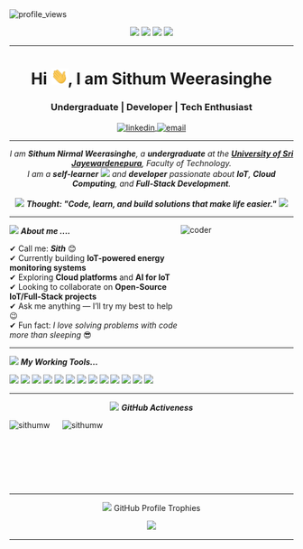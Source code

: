 <p align="center">
</p>
<br>

<p align="left"> 
<img src="https://komarev.com/ghpvc/?username=sithumw&color=brightgreen" alt="profile_views" />
</p>

<p align="center">
  <img src="https://img.shields.io/badge/Age-22-blue" />
  <img src="https://img.shields.io/badge/Focus-IoT%20%7C%20Cloud%20%7C%20FullStack-brightgreen" />
  <img src="https://img.shields.io/badge/Lives-Sri%20Lanka-success" />
  <img src="https://img.shields.io/badge/Languages-English%20%26%20Sinhala-brightgreen" />
</p>

<hr>

<h1 align="center">Hi <img src="https://raw.githubusercontent.com/ABSphreak/ABSphreak/master/gifs/Hi.gif" width="30px">, I am Sithum Weerasinghe</h1>
<h3 align="center">Undergraduate | Developer | Tech Enthusiast</h3>

<p align="center">
  <a href="https://linkedin.com/in/sithum-weerasinghe-309629197" target="blank">
    <img align="center" src="https://cdn.jsdelivr.net/gh/devicons/devicon/icons/linkedin/linkedin-original.svg" alt="linkedin" height="30" width="40" />
  </a>
  <a href="mailto:sithumnirmal2002@gmail.com">
    <img align="center" src="https://github.com/user-attachments/assets/6851aa16-91ac-4505-9551-08d8c2700d51" alt="email" height="30" width="40" />
  </a>
</p>

---

<p align="center">
  <em>
    I am <b>Sithum Nirmal Weerasinghe</b>, a <b> undergraduate</b> at the  
    <a href="https://www.sjp.ac.lk/"><b>University of Sri Jayewardenepura</b></a>, Faculty of Technology.<br>
    I am a <b>self-learner</b> <img src="https://github.com/TheDudeThatCode/TheDudeThatCode/blob/master/Assets/Developer.gif" width="30px"> 
    and <b>developer</b> passionate about <b>IoT</b>, <b>Cloud Computing</b>, and <b>Full-Stack Development</b>.  
    <br><br>
    <img src="https://media.giphy.com/media/gH3LO09IOiZIqePwv9/giphy.gif" width="50" />  
    <b><i>Thought:</i> "Code, learn, and build solutions that make life easier."</b>  
    <img src="https://media.giphy.com/media/qjqUcgIyRjsl2/giphy.gif" width="50" />
  </em>
</p>

---

<img align="right" width=200px height=200px alt="coder" src="https://media.giphy.com/media/TEnXkcsHrP4YedChhA/giphy.gif" />

<img src="https://media.giphy.com/media/iY8CRBdQXODJSCERIr/giphy.gif" width="30px">&nbsp;***About me ....***

✔ Call me: ***Sith*** 😊  
✔ Currently building **IoT-powered energy monitoring systems**  
✔ Exploring **Cloud platforms** and **AI for IoT**  
✔ Looking to collaborate on **Open-Source IoT/Full-Stack projects**  
✔ Ask me anything — I’ll try my best to help 😉  
✔ Fun fact: *I love solving problems with code more than sleeping* 😎  

---

<img src="https://media.giphy.com/media/iY8CRBdQXODJSCERIr/giphy.gif" width="30px">&nbsp;***My Working Tools...***

<p align="left">
  <code><img height="50" src="https://github.com/uannabi/-/blob/master/resource/git.svg"></code>
  <code><img height="50" src="https://www.vectorlogo.zone/logos/python/python-ar21.svg"></code>
  <code><img height="50" src="https://www.vectorlogo.zone/logos/java/java-ar21.svg"></code>
  <code><img height="50" src="https://www.vectorlogo.zone/logos/javascript/javascript-ar21.svg"></code>
  <code><img height="50" src="https://www.vectorlogo.zone/logos/reactjs/reactjs-ar21.svg"></code>
  <code><img height="50" src="https://reactnative.dev/img/header_logo.svg"></code>
  <code><img height="50" src="https://www.vectorlogo.zone/logos/nodejs/nodejs-ar21.svg"></code>
  <code><img height="50" src="https://www.vectorlogo.zone/logos/expressjs/expressjs-ar21.svg"></code>
  <code><img height="50" src="https://www.vectorlogo.zone/logos/graphql/graphql-ar21.svg"></code>
  <code><img height="50" src="https://www.vectorlogo.zone/logos/mysql/mysql-ar21.svg"></code>
  <code><img height="50" src="https://www.vectorlogo.zone/logos/mongodb/mongodb-ar21.svg"></code>
  <code><img height="50" src="https://www.vectorlogo.zone/logos/figma/figma-ar21.svg"></code>
  <code><img height="50" src="https://www.vectorlogo.zone/logos/linux/linux-ar21.svg"></code>
</p>

---

<p align="center">
 <img src="https://media.giphy.com/media/W5eoZHPpUx9sapR0eu/giphy.gif" width="30px"/>&nbsp;<i><b>GitHub Activeness</b></i>
</p>

<p><img align="left" src="https://github-readme-stats.vercel.app/api/top-langs?username=sithumw&show_icons=true&locale=en&layout=compact&theme=chartreuse-dark" alt="sithumw" /></p>
<p>&nbsp;<img align="right" src="https://github-readme-stats.vercel.app/api?username=sithumw&show_icons=true&locale=en&theme=chartreuse-dark" alt="sithumw" width="410" /></p>
<br><br><br><br><br>

---

<p align="center"><img src="https://media.giphy.com/media/QaMcXSekUWx7aogAUr/giphy.gif" width="30" />&nbsp;GitHub Profile Trophies</p>
<p align="center">
<img src="https://github-profile-trophy.vercel.app/?username=sithumw&theme=juicyfresh&no-bg=true" />
</p>

-----

